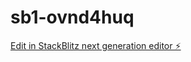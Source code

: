# sb1-ovnd4huq

[Edit in StackBlitz next generation editor ⚡️](https://stackblitz.com/~/github.com/Ireneamons/sb1-ovnd4huq)